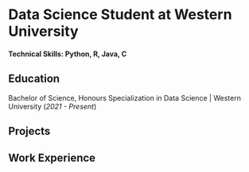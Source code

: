 # Data Science Student at Western University

#### Technical Skills: Python, R, Java, C

## Education
Bachelor of Science, Honours Specialization in Data Science | Western University (_2021 - Present_)

## Projects

## Work Experience
